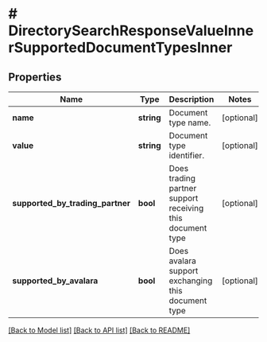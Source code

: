 # # DirectorySearchResponseValueInnerSupportedDocumentTypesInner

## Properties

Name | Type | Description | Notes
------------ | ------------- | ------------- | -------------
**name** | **string** | Document type name. | [optional]
**value** | **string** | Document type identifier. | [optional]
**supported_by_trading_partner** | **bool** | Does trading partner support receiving this document type | [optional]
**supported_by_avalara** | **bool** | Does avalara support exchanging this document type | [optional]

[[Back to Model list]](../../../README.md#models) [[Back to API list]](../../../README.md#endpoints) [[Back to README]](../../../README.md)
